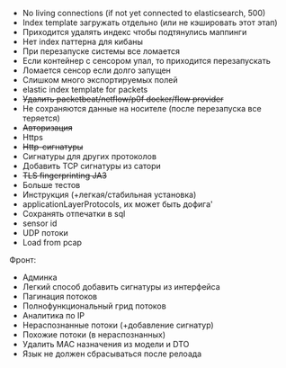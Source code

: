 * No living connections (if not yet connected to elasticsearch, 500)
* Index template загружать отдельно (или не кэшировать этот этап)
* Приходится удалять индекс чтобы подтянулись маппинги
* Нет index паттерна для кибаны
* При перезапуске системы все ломается
* Если контейнер с сенсором упал, то приходится перезапускать
* Ломается сенсор если долго запущен
* Слишком много экспортируемых полей
* elastic index template for packets
* ~~Удалить packetbeat/netflow/p0f docker/flow provider~~ 
* Не сохраняются данные на носителе (после перезапуска все теряется)
* ~~Авторизация~~
* Https
* ~~Http-сигнатуры~~
* Сигнатуры для других протоколов
* Добавить TCP сигнатуры из сатори
* ~~TLS fingerprinting JA3~~
* Больше тестов
* Инструкция (+легкая/стабильная установка)
* applicationLayerProtocols, их может быть дофига'
* Сохранять отпечатки в sql
* sensor id
* UDP потоки
* Load from pcap

Фронт:
* Админка
* Легкий способ добавить сигнатуры из интерфейса
* Пагинация потоков
* Полнофункциональный грид потоков
* Аналитика по IP
* Нераспознанные потоки (+добавление сигнатур)
* Похожие потоки (в нераспознанных)
* Удалить MAC назначения из модели и DTO
* Язык не должен сбрасываться после релоада
